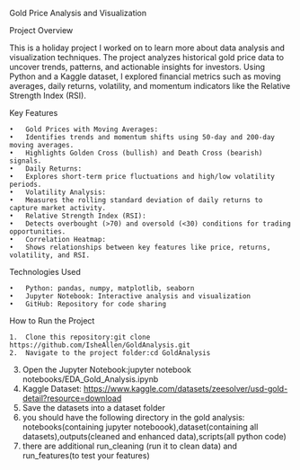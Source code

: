 Gold Price Analysis and Visualization

Project Overview

This is a holiday project I worked on to learn more about data analysis and visualization techniques. The project analyzes historical gold price data to uncover trends, patterns, and actionable insights for investors. Using Python and a Kaggle dataset, I explored financial metrics such as moving averages, daily returns, volatility, and momentum indicators like the Relative Strength Index (RSI).

Key Features

	•	Gold Prices with Moving Averages:
	•	Identifies trends and momentum shifts using 50-day and 200-day moving averages.
	•	Highlights Golden Cross (bullish) and Death Cross (bearish) signals.
	•	Daily Returns:
	•	Explores short-term price fluctuations and high/low volatility periods.
	•	Volatility Analysis:
	•	Measures the rolling standard deviation of daily returns to capture market activity.
	•	Relative Strength Index (RSI):
	•	Detects overbought (>70) and oversold (<30) conditions for trading opportunities.
	•	Correlation Heatmap:
	•	Shows relationships between key features like price, returns, volatility, and RSI.

 Technologies Used

	•	Python: pandas, numpy, matplotlib, seaborn
	•	Jupyter Notebook: Interactive analysis and visualization
	•	GitHub: Repository for code sharing
 How to Run the Project

	1.	Clone this repository:git clone https://github.com/IsheAllen/GoldAnalysis.git
 	2.	Navigate to the project folder:cd GoldAnalysis
  3. Open the Jupyter Notebook:jupyter notebook notebooks/EDA_Gold_Analysis.ipynb
  4. Kaggle Dataset: https://www.kaggle.com/datasets/zeesolver/usd-gold-detail?resource=download
  5. Save the datasets into a dataset folder
  6. you should have the following directory in the gold analysis: notebooks(containing jupyter noteboook),dataset(containing all datasets),outputs(cleaned and enhanced data),scripts(all python code)
  7. there are additional run_cleaning (run it to clean data) and run_features(to test your features)

 
